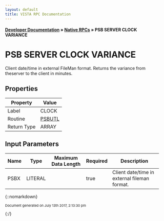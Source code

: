 ```yaml
---
layout: default
title: VISTA RPC Documentation
---
```


#### [Developer Documentation](../index) &#187; [Native RPCs](TableOfContents) &#187; PSB SERVER CLOCK VARIANCE<br/>
# PSB SERVER CLOCK VARIANCE

Client date/time in external FileMan format. Returns the variance from theserver to the client in minutes.

## Properties

Property | Value
--- | ---
Label | CLOCK
Routine | [PSBUTL](http://code.osehra.org/dox/Routine_PSBUTL_source.html)
Return Type | ARRAY


## Input Parameters

Name | Type | Maximum Data Length | Required | Description
--- | --- | --- | --- | ---
PSBX | LITERAL |  | true | Client date/time in external fileman format.



{::nomarkdown} <br/><p style="font-size: 11px">Document generated on July 13th 2017, 2:13:30 pm</p>{:/}